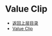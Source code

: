 # Value Clip

* [返回上层目录](../proximal-policy-optimization.md)
* [Value Clip](value-clip/value-clip.md)

